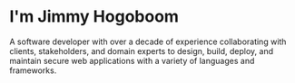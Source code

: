 <!-- ![picture of me](/images/me.jpg) -->
# I'm Jimmy Hogoboom

A software developer with over a decade of experience collaborating with clients, stakeholders, and domain experts to design, build, deploy, and maintain secure web applications with a variety of languages and frameworks. 

